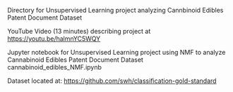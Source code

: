 Directory for Unsupervised Learning project analyzing Cannbinoid Edibles Patent Document Dataset

YouTube Video (13 minutes) describing project at https://youtu.be/halmnYC5WQY 

Jupyter notebook for Unsupervised Learning project using NMF to analyze Cannabinoid Edibles Patent Document Dataset cannabinoid_edibles_NMF.ipynb  

Dataset located at: https://github.com/swh/classification-gold-standard
